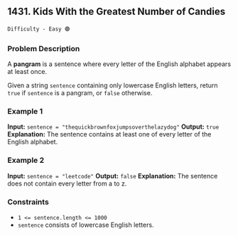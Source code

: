 ## 1431. Kids With the Greatest Number of Candies

`Difficulty - Easy 🟢`

### Problem Description

A **pangram** is a sentence where every letter of the English alphabet appears at least once.

Given a string `sentence` containing only lowercase English letters, return `true` if `sentence` is a pangram, or `false` otherwise.

### Example 1

**Input:**
`sentence = "thequickbrownfoxjumpsoverthelazydog"`
**Output:**
`true`
**Explanation:**
The sentence contains at least one of every letter of the English alphabet.

### Example 2

**Input:**
`sentence = "leetcode"`
**Output:**
`false`
**Explanation:**
The sentence does not contain every letter from a to z.

### Constraints

* `1 <= sentence.length <= 1000`
* `sentence` consists of lowercase English letters.
